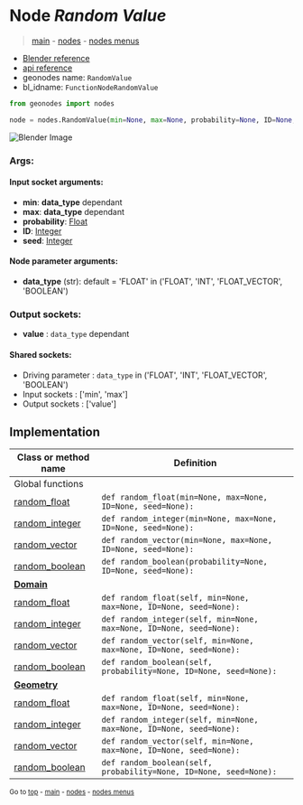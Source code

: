 # Node *Random Value*

> [main](../index.md) - [nodes](nodes.md) - [nodes menus](nodes_menus.md)

- [Blender reference](https://docs.blender.org/manual/en/latest/modeling/geometry_nodes/utilities/random_value.html)
- [api reference](https://docs.blender.org/api/current/bpy.types.FunctionNodeRandomValue.html)
- geonodes name: `RandomValue`
- bl_idname: `FunctionNodeRandomValue`

```python
from geonodes import nodes

node = nodes.RandomValue(min=None, max=None, probability=None, ID=None, seed=None, data_type='FLOAT')
```

![Blender Image](https://docs.blender.org/manual/en/latest/_images/node-types_FunctionNodeRandomValue.webp)

### Args:

#### Input socket arguments:

- **min**: **data_type** dependant
- **max**: **data_type** dependant
- **probability**: [Float](Float.md)
- **ID**: [Integer](Integer.md)
- **seed**: [Integer](Integer.md)

#### Node parameter arguments:

- **data_type** (str): default = 'FLOAT' in ('FLOAT', 'INT', 'FLOAT_VECTOR', 'BOOLEAN')

### Output sockets:

- **value** : ``data_type`` dependant

#### Shared sockets:

- Driving parameter : ``data_type`` in ('FLOAT', 'INT', 'FLOAT_VECTOR', 'BOOLEAN')
- Input sockets  : ['min', 'max']
- Output sockets : ['value']
## Implementation

| Class or method name | Definition |
|----------------------|------------|
| Global functions |
| [random_float](A.md#random_float) | `def random_float(min=None, max=None, ID=None, seed=None):` |
| [random_integer](A.md#random_integer) | `def random_integer(min=None, max=None, ID=None, seed=None):` |
| [random_vector](A.md#random_vector) | `def random_vector(min=None, max=None, ID=None, seed=None):` |
| [random_boolean](A.md#random_boolean) | `def random_boolean(probability=None, ID=None, seed=None):` |
| **[Domain](Domain.md)** |
| [random_float](Domain.md#random_float) | `def random_float(self, min=None, max=None, ID=None, seed=None):` |
| [random_integer](Domain.md#random_integer) | `def random_integer(self, min=None, max=None, ID=None, seed=None):` |
| [random_vector](Domain.md#random_vector) | `def random_vector(self, min=None, max=None, ID=None, seed=None):` |
| [random_boolean](Domain.md#random_boolean) | `def random_boolean(self, probability=None, ID=None, seed=None):` |
| **[Geometry](Geometry.md)** |
| [random_float](Geometry.md#random_float) | `def random_float(self, min=None, max=None, ID=None, seed=None):` |
| [random_integer](Geometry.md#random_integer) | `def random_integer(self, min=None, max=None, ID=None, seed=None):` |
| [random_vector](Geometry.md#random_vector) | `def random_vector(self, min=None, max=None, ID=None, seed=None):` |
| [random_boolean](Geometry.md#random_boolean) | `def random_boolean(self, probability=None, ID=None, seed=None):` |

<sub>Go to [top](#node-Random-Value) - [main](../index.md) - [nodes](nodes.md) - [nodes menus](nodes_menus.md)</sub>


